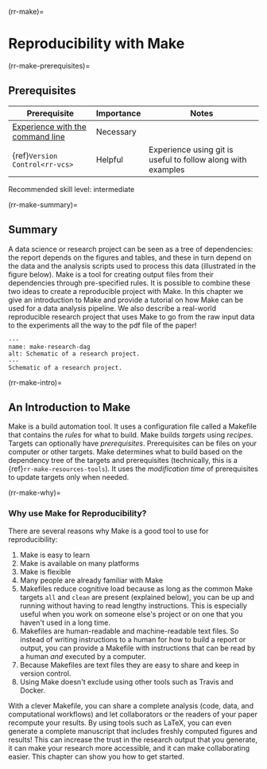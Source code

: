 (rr-make)=
# Reproducibility with Make

(rr-make-prerequisites)=
## Prerequisites

| Prerequisite                                                                                  | Importance | Notes                                                        |
| --------------------------------------------------------------------------------------------- | ---------- | ------------------------------------------------------------ |
| [Experience with the command line](https://programminghistorian.org/en/lessons/intro-to-bash) | Necessary  |                                                              |
| {ref}`Version Control<rr-vcs>`                                                          | Helpful    | Experience using git is useful to follow along with examples |

Recommended skill level: intermediate

(rr-make-summary)=
## Summary

A data science or research project can be seen as a tree of dependencies: the report depends on the figures and tables, and these in turn depend on the data and the analysis scripts used to process this data (illustrated in the figure below).  Make is a tool for creating output files from their dependencies through pre-specified rules.  It is possible to combine these two ideas to create a reproducible project with Make.  In this chapter we give an introduction to Make and provide a tutorial on how Make can be used for a data analysis pipeline.  We also describe a real-world reproducible research project that uses Make to go from the raw input data to the experiments all the way to the pdf file of the paper!

```{figure} ../figures/make-research-dag.png
---
name: make-research-dag
alt: Schematic of a research project.
---
Schematic of a research project.
```

(rr-make-intro)=
## An Introduction to Make

Make is a build automation tool. It uses a configuration file called a Makefile that contains the *rules* for what to build. Make builds *targets* using *recipes*.  Targets can optionally have *prerequisites*.  Prerequisites can be files on your computer or other targets. Make determines what to build based on the dependency tree of the targets and prerequisites (technically, this is a {ref}`rr-make-resources-tools`). It uses the *modification time* of prerequisites to update targets only when needed.

(rr-make-why)=
### Why use Make for Reproducibility?

There are several reasons why Make is a good tool to use for reproducibility:

1. Make is easy to learn
1. Make is available on many platforms
1. Make is flexible
1. Many people are already familiar with Make
1. Makefiles reduce cognitive load because as long as the common Make targets `all` and `clean` are present (explained below), you can be up and running without having to read lengthy instructions. This is especially useful when you work on someone else's project or on one that you haven't used in a long time.
1. Makefiles are human-readable and machine-readable text files. So instead of writing instructions to a human for how to build a report or output, you can provide a Makefile with instructions that can be read by a human *and* executed by a computer.
1. Because Makefiles are text files they are easy to share and keep in version control.
1. Using Make doesn't exclude using other tools such as Travis and Docker.

With a clever Makefile, you can share a complete analysis (code, data, and computational workflows) and let collaborators or the readers of your paper recompute your results. By using tools such as LaTeX, you can even generate a complete manuscript that includes freshly computed figures and results! This can increase the trust in the research output that you generate, it can make your research more accessible, and it can make collaborating easier. This chapter can show you how to get started.
